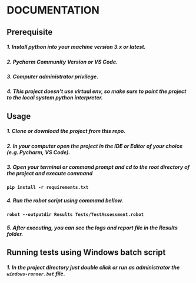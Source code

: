 # DOCUMENTATION

## Prerequisite
##### 1. Install python into your machine version 3.x or latest.
##### 2. Pycharm Community Version or VS Code.
##### 3. Computer administrator privilege.
##### 4. This project doesn't use virtual env, so make sure to point the project to the local system python interpreter.

## Usage
##### 1. Clone or download the project from this repo.
##### 2. In your computer open the project in the IDE or Editor of your choice (e.g. Pycharm, VS Code).
##### 3. Open your terminal or command prompt and cd to the root directory of the project and execute command
#### ```pip install -r requirements.txt```
##### 4. Run the robot script using command bellow.
#### ```robot --outputdir Results Tests/TestAssessment.robot```
##### 5. After executing, you can see the logs and report file in the Results folder.

## Running tests using Windows batch script
##### 1. In the project directory just double click or run as administrator the ```windows-runner.bat``` file.
